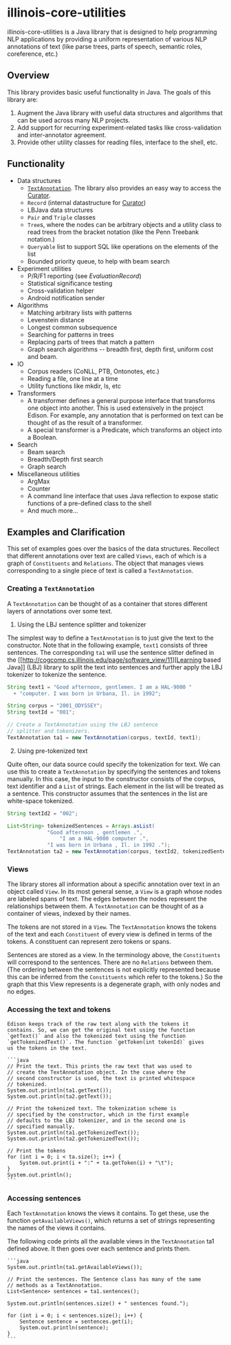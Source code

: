 # illinois-core-utilities

   illinois-core-utilities is a Java library that is designed to help programming NLP
   applications by providing a uniform representation of various NLP
   annotations of text (like parse trees, parts of speech, semantic
   roles, coreference, etc.) 

## Overview

  This library provides basic useful functionality in Java. The
  goals of this library are:
  
  1. Augment the Java library with useful data structures and
     algorithms that can be used across many NLP projects.
  2. Add support for recurring experiment-related tasks like
     cross-validation and inter-annotator agreement.
  3. Provide other utility classes for reading files, interface to the
     shell, etc.
   
## Functionality
  * Data structures
    - [`TextAnnotation`](src/main/java/edu/illinois/cs/cogcomp/core/datastructures/textannotation/TextAnnotation.java). 
     The library also provides an easy way to access the [Curator](../curator/README.md).
    - `Record` (internal datastructure for [Curator](../curator/README.md))
    - LBJava data structures
    - `Pair` and `Triple` classes
    - `Tree`s, where the nodes can be arbitrary objects and a utility
      class to read trees from the bracket notation (like the Penn
      Treebank notation.)
    - `Queryable` list to support SQL like operations on the elements of
      the list
    - Bounded priority queue, to help with beam search
  * Experiment utilities
    - P/R/F1 reporting (see *EvaluationRecord*)
    - Statistical significance testing
    - Cross-validation helper
    - Android notification sender
  * Algorithms
    - Matching arbitrary lists with patterns
    - Levenstein distance
    - Longest common subsequence
    - Searching for patterns in trees
    - Replacing parts of trees that match a pattern
    - Graph search algorithms -- breadth first, depth first, uniform
      cost and beam.
  * IO
    - Corpus readers (CoNLL, PTB, Ontonotes, etc.)
    - Reading a file, one line at a time
    - Utility functions like mkdir, ls, etc
  * Transformers 
    - A transformer defines a general purpose interface that
      transforms one object into another. This is used extensively in
      the project Edison. For example, any annotation that is
      performed on text can be thought of as the result of a
      transformer.
    - A special transformer is a Predicate, which transforms an object
      into a Boolean.
  * Search
    - Beam search
    - Breadth/Depth first search
    - Graph search
  * Miscellaneous utilities
    - ArgMax
    - Counter
    - A command line interface that uses Java reflection to expose
      static functions of a pre-defined class to the shell
    - And much more...


## Examples and Clarification 
This set of examples goes over the basics of the data
structures. Recollect that different annotations over text are
called `Views`, each of which is a graph of `Constituents` and
`Relations`. The object that manages views corresponding to a
single piece of text is called a `TextAnnotation`.
   
### Creating a `TextAnnotation`
A `TextAnnotation` can be thought of as a container that stores different layers 
of annotations over some text.

  1. Using the LBJ sentence splitter and tokenizer
 
The simplest way to define a `TextAnnotation` is to just give the
text to the constructor. Note that in the following example,
`text1` consists of three sentences. The corresponding `ta1` will
use the sentence slitter defined in the [[http://cogcomp.cs.illinois.edu/page/software_view/11][Learning based Java]] (LBJ)
library to split the text into sentences and further apply the
LBJ tokenizer to tokenize the sentence.


```java 
String text1 = "Good afternoon, gentlemen. I am a HAL-9000 "
  + "computer. I was born in Urbana, Il. in 1992";

String corpus = "2001_ODYSSEY";
String textId = "001";

// Create a TextAnnotation using the LBJ sentence 
// splitter and tokenizers.
TextAnnotation ta1 = new TextAnnotation(corpus, textId, text1); 
```

  2. Using pre-tokenized text

Quite often, our data source could specify the tokenization for
text. We can use this to create a `TextAnnotation` by specifying
the sentences and tokens manually. In this case, the input to the
constructor consists of the corpus, text identifier and a `List`
of strings. Each element in the list will be treated as a
sentence. This constructor assumes that the sentences in the list
are white-space tokenized.

```java 
String textId2 = "002";

List<String> tokenizedSentences = Arrays.asList(
             "Good afternoon , gentlemen .", 
                 "I am a HAL-9000 computer .",
             "I was born in Urbana , Il. in 1992 .");
TextAnnotation ta2 = new TextAnnotation(corpus, textId2, tokenizedSentences);
```
      
### Views 

The library stores all information about a specific annotation over text
in an object called `View`. In its most general sense, a `View` is a
graph whose nodes are labeled spans of text. The edges between the
nodes represent the relationships between them. A `TextAnnotation` can
be thought of as a container of views, indexed by their names.

The tokens are not stored in a `View`. The `TextAnnotation` knows the
tokens of the text and each `Constituent` of every view is defined in
terms of the tokens. A constituent can represent zero tokens or spans.

Sentences are stored as a view. In the terminology above, the
`Constituents` will correspond to the sentences. There are no
`Relations` between them. (The ordering between the sentences is not
explicitly represented because this can be inferred from the
`Constituents` which refer to the tokens.) So the graph that this View
represents is a degenerate graph, with only nodes and no edges.


### Accessing the text and tokens
    Edison keeps track of the raw text along with the tokens it
    contains. So, we can get the original text using the function
    `getText()` and also the tokenized text using the function
    `getTokenizedText()`. The function `getToken(int tokenId)` gives
    us the tokens in the text.

    ```java 
    // Print the text. This prints the raw text that was used to
    // create the TextAnnotation object. In the case where the
    // second constructor is used, the text is printed whitespace
    // tokenized.
    System.out.println(ta1.getText());
    System.out.println(ta2.getText());
     
    // Print the tokenized text. The tokenization scheme is
    // specified by the constructor, which in the first example
    // defaults to the LBJ tokenizer, and in the second one is
    // specified manually.
    System.out.println(ta1.getTokenizedText());
    System.out.println(ta2.getTokenizedText());
     
    // Print the tokens
    for (int i = 0; i < ta.size(); i++) {
        System.out.print(i + ":" + ta.getToken(i) + "\t");
    }
    System.out.println();
    ```
    
### Accessing sentences
Each `TextAnnotation` knows the views it contains. To get these,
use the function `getAvailableViews()`, which returns a set of
strings representing the names of the views it contains.

The following code prints all the available views in the
`TextAnnotation` ta1 defined above. It then goes over each
sentence and prints them.
    
    ```java 
    System.out.println(ta1.getAvailableViews());
     
    // Print the sentences. The Sentence class has many of the same
    // methods as a TextAnnotation.
    List<Sentence> sentences = ta1.sentences();
     
    System.out.println(sentences.size() + " sentences found.");
     
    for (int i = 0; i < sentences.size(); i++) {
        Sentence sentence = sentences.get(i);
        System.out.println(sentence);
    }
    ```
    
    